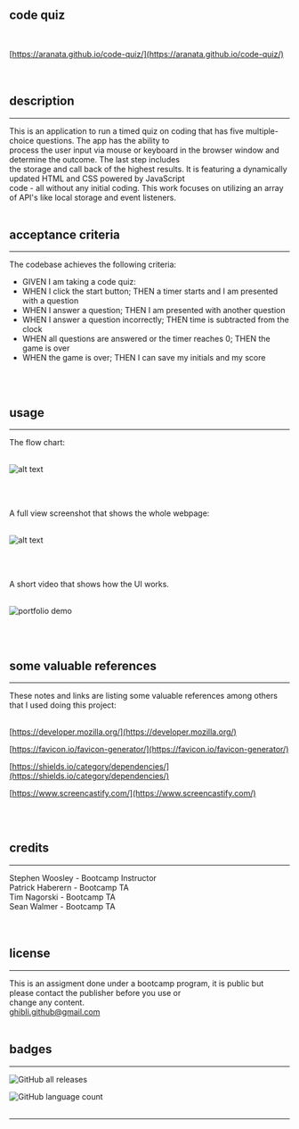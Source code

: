 <br>

## **code quiz**<br>
<br>

[https://aranata.github.io/code-quiz/](https://aranata.github.io/code-quiz/)<br>
<br>
<br>

## description

***
 This is an application to run a timed quiz on coding that has five multiple-choice questions. The app has the ability to<br>
 process the user input via mouse or keyboard in the browser window and determine the outcome. The last step includes<br>
 the storage and call back of the highest results. It is featuring a dynamically updated HTML and CSS powered by JavaScript<br>
 code - all without any initial coding. This work focuses on utilizing an array of API's like local storage and event listeners.<br>
<br>

## acceptance criteria

***

The codebase achieves the following criteria:<br>

* GIVEN I am taking a code quiz:<br>
* WHEN I click the start button; THEN a timer starts and I am presented with a question<br>
* WHEN I answer a question; THEN I am presented with another question<br>
* WHEN I answer a question incorrectly; THEN time is subtracted from the clock<br>
* WHEN all questions are answered or the timer reaches 0; THEN the game is over<br>
* WHEN the game is over; THEN I can save my initials and my score<br>

<br>
<br>

## usage

***

The flow chart:<br>
<br>

![alt text](assets/images/flow-chart.jpg)

<br>
<br>

A full view screenshot that shows the whole webpage:<br>
<br>

![alt text](assets/images/scrshot.png)

<br>
<br>

A short video that shows how the UI works.<br>
<br>

![portfolio demo](assets/images/password-generator.gif)

<br>
<br>

## some valuable references

***

These notes and links are listing some valuable references among others that I used doing this project:<br>
<br>

[https://developer.mozilla.org/](https://developer.mozilla.org/)

[https://favicon.io/favicon-generator/](https://favicon.io/favicon-generator/)

[https://shields.io/category/dependencies/](https://shields.io/category/dependencies/)

[https://www.screencastify.com/](https://www.screencastify.com/)

<br>
<br>

## credits

***

Stephen Woosley - Bootcamp Instructor<br>
Patrick Haberern - Bootcamp TA<br>
Tim Nagorski - Bootcamp TA<br>
Sean Walmer - Bootcamp TA<br>
<br>
<br>

## license

***

This is an assigment done under a bootcamp program, it is public but please contact the publisher before you use or<br>
change any content.<br>
ghibli.github@gmail.com
<br>
<br>

## badges

***

![GitHub all releases](https://img.shields.io/github/downloads/AranATA/accessible-horiseon/total)

![GitHub language count](https://img.shields.io/github/languages/count/AranATA/accessible-horiseon)
<br>
<br>

---

